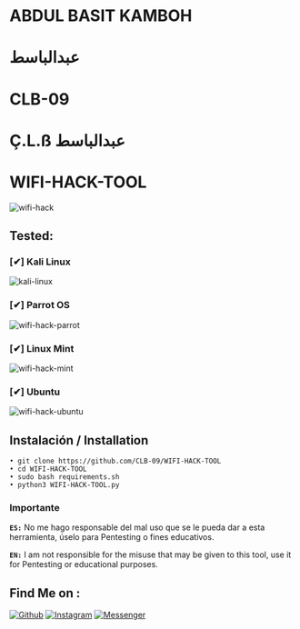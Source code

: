 # ABDUL BASIT KAMBOH

# عبدالباسط

# CLB-09

# Ç.L.ß عبدالباسط

# WIFI-HACK-TOOL

![wifi-hack](https://user-images.githubusercontent.com/75953873/115979290-66309900-a55b-11eb-8259-4b125efc42bb.png)
 
 
## Tested:
 
### [✔] Kali Linux
 
![kali-linux](https://user-images.githubusercontent.com/75953873/139563454-4a210fd6-96a7-4ee1-b7a2-0e6c4174e24f.png)
 
 
### [✔] Parrot OS
 
![wifi-hack-parrot](https://user-images.githubusercontent.com/75953873/139566052-79982b92-28a7-4e6d-9afa-266032f9677e.png)
 
 
### [✔] Linux Mint
 
![wifi-hack-mint](https://user-images.githubusercontent.com/75953873/139563944-7eef6e72-05fd-4481-bcc4-bffa6edbb512.png)
 
 
### [✔] Ubuntu
 
![wifi-hack-ubuntu](https://user-images.githubusercontent.com/75953873/140593033-e8498792-2f3d-4651-8787-f882a43901b9.png)
 
 
## Instalación / Installation
 
```
• git clone https://github.com/CLB-09/WIFI-HACK-TOOL
• cd WIFI-HACK-TOOL
• sudo bash requirements.sh
• python3 WIFI-HACK-TOOL.py
```
 
### Importante
 
**`ES:`** No me hago responsable del mal uso que se le pueda dar a esta herramienta, úselo para Pentesting o fines educativos.
 
**`EN:`**  I am not responsible for the misuse that may be given to this tool, use it for Pentesting or educational purposes.
 
 
## Find Me on :
[![Github](https://img.shields.io/badge/Github-CLB--09-green?style=for-the-badge&logo=github)](https://github.com/CLB-09)
[![Instagram](https://img.shields.io/badge/IG-%40a.b_a_s_i_t___a_l_i_y_a_n__h_j-red?style=for-the-badge&logo=instagram)](https://www.instagram.com/a.b_a_s_i_t___a_l_i_y_a_n__h_j)
[![Messenger](https://img.shields.io/badge/Chat-Messenger-blue?style=for-the-badge&logo=messenger)](https://m.me/A.BASIT.KAMBOH)

 
 
 
